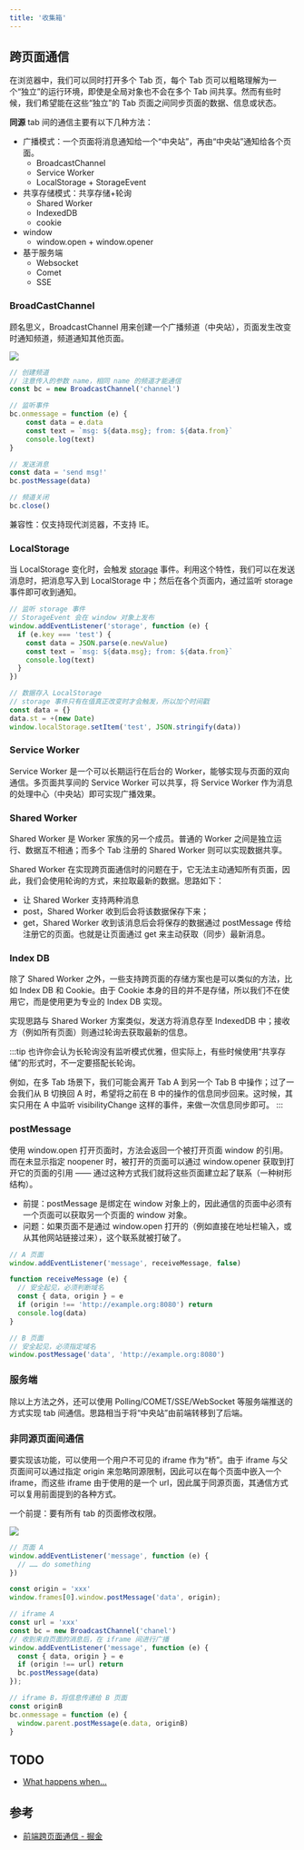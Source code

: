 ```yaml
---
title: '收集箱'
---
```


## 跨页面通信

在浏览器中，我们可以同时打开多个 Tab 页，每个 Tab 页可以粗略理解为一个“独立”的运行环境，即使是全局对象也不会在多个 Tab 间共享。然而有些时候，我们希望能在这些“独立”的 Tab 页面之间同步页面的数据、信息或状态。

**同源** tab 间的通信主要有以下几种方法：

- 广播模式：一个页面将消息通知给一个“中央站”，再由“中央站”通知给各个页面。
  - BroadcastChannel
  - Service Worker
  - LocalStorage + StorageEvent
- 共享存储模式：共享存储+轮询
  - Shared Worker
  - IndexedDB
  - cookie
- window
  - window.open + window.opener
- 基于服务端
  - Websocket
  - Comet
  - SSE

### BroadCastChannel

顾名思义，BroadcastChannel 用来创建一个广播频道（中央站），页面发生改变时通知频道，频道通知其他页面。

![](../../images/browser/BroadcastChannel.png)

```js
// 创建频道
// 注意传入的参数 name，相同 name 的频道才能通信
const bc = new BroadcastChannel('channel')

// 监听事件
bc.onmessage = function (e) {
    const data = e.data
    const text = `msg: ${data.msg}; from: ${data.from}`
    console.log(text)
}

// 发送消息
const data = 'send msg!'
bc.postMessage(data)

// 频道关闭
bc.close()
```

兼容性：仅支持现代浏览器，不支持 IE。

### LocalStorage

当 LocalStorage 变化时，会触发 [storage](https://developer.mozilla.org/zh-CN/docs/Web/API/StorageEvent) 事件。利用这个特性，我们可以在发送消息时，把消息写入到 LocalStorage 中；然后在各个页面内，通过监听 storage 事件即可收到通知。

```js
// 监听 storage 事件
// StorageEvent 会在 window 对象上发布
window.addEventListener('storage', function (e) {
  if (e.key === 'test') {
    const data = JSON.parse(e.newValue)
    const text = `msg: ${data.msg}; from: ${data.from}`
    console.log(text)
  }
})

// 数据存入 LocalStorage
// storage 事件只有在值真正改变时才会触发，所以加个时间戳
const data = {}
data.st = +(new Date)
window.localStorage.setItem('test', JSON.stringify(data))
```

### Service Worker

Service Worker 是一个可以长期运行在后台的 Worker，能够实现与页面的双向通信。多页面共享间的 Service Worker 可以共享，将 Service Worker 作为消息的处理中心（中央站）即可实现广播效果。

### Shared Worker

Shared Worker 是 Worker 家族的另一个成员。普通的 Worker 之间是独立运行、数据互不相通；而多个 Tab 注册的 Shared Worker 则可以实现数据共享。

Shared Worker 在实现跨页面通信时的问题在于，它无法主动通知所有页面，因此，我们会使用轮询的方式，来拉取最新的数据。思路如下：

- 让 Shared Worker 支持两种消息
- post，Shared Worker 收到后会将该数据保存下来；
- get，Shared Worker 收到该消息后会将保存的数据通过 postMessage 传给注册它的页面。也就是让页面通过 get 来主动获取（同步）最新消息。

### Index DB

除了 Shared Worker 之外，一些支持跨页面的存储方案也是可以类似的方法，比如 Index DB 和 Cookie。由于 Cookie 本身的目的并不是存储，所以我们不在使用它，而是使用更为专业的 Index DB 实现。

实现思路与 Shared Worker 方案类似，发送方将消息存至 IndexedDB 中；接收方（例如所有页面）则通过轮询去获取最新的信息。

:::tip
也许你会认为长轮询没有监听模式优雅，但实际上，有些时候使用“共享存储”的形式时，不一定要搭配长轮询。

例如，在多 Tab 场景下，我们可能会离开 Tab A 到另一个 Tab B 中操作；过了一会我们从 B 切换回 A 时，希望将之前在 B 中的操作的信息同步回来。这时候，其实只用在 A 中监听 visibilityChange 这样的事件，来做一次信息同步即可。
:::

### postMessage

使用 window.open 打开页面时，方法会返回一个被打开页面 window 的引用。而在未显示指定 noopener 时，被打开的页面可以通过 window.opener 获取到打开它的页面的引用 —— 通过这种方式我们就将这些页面建立起了联系（一种树形结构）。

- 前提：postMessage 是绑定在 window 对象上的，因此通信的页面中必须有一个页面可以获取另一个页面的 window 对象。
- 问题：如果页面不是通过 window.open 打开的（例如直接在地址栏输入，或从其他网站链接过来），这个联系就被打破了。

```js
// A 页面
window.addEventListener('message', receiveMessage, false)

function receiveMessage (e) {
  // 安全起见，必须判断域名
  const { data, origin } = e
  if (origin !== 'http://example.org:8080') return
  console.log(data)
}
```

```js
// B 页面
// 安全起见，必须指定域名
window.postMessage('data', 'http://example.org:8080')
```

### 服务端

除以上方法之外，还可以使用 Polling/COMET/SSE/WebSocket 等服务端推送的方式实现 tab 间通信。思路相当于将“中央站”由前端转移到了后端。

### 非同源页面间通信

要实现该功能，可以使用一个用户不可见的 iframe 作为“桥”。由于 iframe 与父页面间可以通过指定 origin 来忽略同源限制，因此可以在每个页面中嵌入一个 iframe，而这些 iframe 由于使用的是一个 url，因此属于同源页面，其通信方式可以复用前面提到的各种方式。

一个前提：要有所有 tab 的页面修改权限。

![](../../images/browser/iframe-bridge.png)

```js
// 页面 A
window.addEventListener('message', function (e) {
  // …… do something
})

const origin = 'xxx'
window.frames[0].window.postMessage('data', origin);
```

```js
// iframe A
const url = 'xxx'
const bc = new BroadcastChannel('chanel')
// 收到来自页面的消息后，在 iframe 间进行广播
window.addEventListener('message', function (e) {
  const { data, origin } = e
  if (origin !== url) return
  bc.postMessage(data)
});    
```

```js
// iframe B，将信息传递给 B 页面
const originB
bc.onmessage = function (e) {
  window.parent.postMessage(e.data, originB)
}
```

## TODO

- [What happens when...](https://github.com/skyline75489/what-happens-when-zh_CN)

## 参考

- [前端跨页面通信 - 掘金](https://juejin.cn/post/6844903811232825357)
